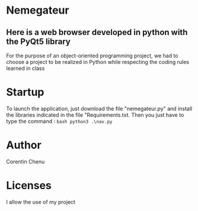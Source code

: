 # Nemegateur
## Here is a web browser developed in python with the PyQt5 library
For the purpose of an object-oriented programming project, we had to choose a project to be realized in Python while respecting the coding rules learned in class 

# Startup
To launch the application, just download the file "nemegateur.py" and install the libraries indicated in the file "Requirements.txt. 
Then you just have to type the command : ```bash python3 .\nav.py ```

# Author
Corentin Chenu 

# Licenses

I allow the use of my project 
